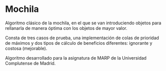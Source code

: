 # Mochila
Algoritmo clásico de la mochila, en el que se van introduciendo objetos para rellanarla de manera óptima con los objetos de mayor valor.

Consta de tres casos de prueba, una implementación de colas de prioridad de máximos y dos tipos de cálculo de beneficios diferentes: ignorante y costosa (mejorable).

Algoritmo desarrollado para la asignatura de MARP de la Universidad Complutense de Madrid.
